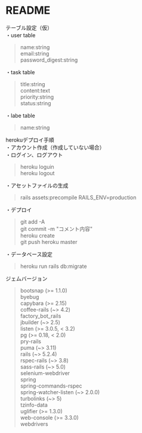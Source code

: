 # README

テーブル設定（仮）<br>
・user table
 > name:string<br>
 > email:string<br>
 > password_digest:string<br>

 ・task table
 > title:string<br>
 > content:text<br>
 > priority:string<br>
 > status:string<br>

 ・labe table
 > name:string


herokuデプロイ手順<br>
・アカウント作成（作成していない場合）<br>
・ログイン、ログアウト
 > heroku loguin<br>
 > heroku logout

 ・アセットファイルの生成
 > rails assets:precompile RAILS_ENV=production

 ・デプロイ
 > git add -A<br>
 > git commit -m "コメント内容"<br>
 > heroku create<br>
 > git push heroku master

 ・データベース設定
 > heroku run rails db:migrate

 ジェムバージョン
 > bootsnap (>= 1.1.0)  
 > byebug  
 > capybara (>= 2.15)  
 > coffee-rails (~> 4.2)  
 > factory_bot_rails  
 > jbuilder (~> 2.5)  
 > listen (>= 3.0.5, < 3.2)  
 > pg (>= 0.18, < 2.0)  
 > pry-rails  
 > puma (~> 3.11)  
 > rails (~> 5.2.4)  
 > rspec-rails (~> 3.8)  
 > sass-rails (~> 5.0)  
 > selenium-webdriver  
 > spring  
 > spring-commands-rspec  
 > spring-watcher-listen (~> 2.0.0)  
 > turbolinks (~> 5)  
 > tzinfo-data  
 > uglifier (>= 1.3.0)  
 > web-console (>= 3.3.0)  
 > webdrivers  

